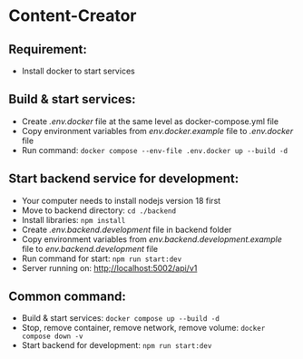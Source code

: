 # Content-Creator
## Requirement:
- Install docker to start services
## Build & start services:
- Create *.env.docker* file at the same level as docker-compose.yml file
- Copy environment variables from *env.docker.example* file to *.env.docker* file
- Run command: `docker compose --env-file .env.docker up --build -d`
## Start backend service for development:
- Your computer needs to install nodejs version 18 first
- Move to backend directory: `cd ./backend`
- Install libraries: `npm install`
- Create *.env.backend.development* file in backend folder
- Copy environment variables from *env.backend.development.example* file to *env.backend.development* file
- Run command for start: `npm run start:dev`
- Server running on: [http;//localhost:5002/api/v1](http://localhost:5002/v1/)
## Common command:
- Build & start services: `docker compose up --build -d`
- Stop, remove container, remove network, remove volume: `docker compose down -v`
- Start backend for development: `npm run start:dev`
